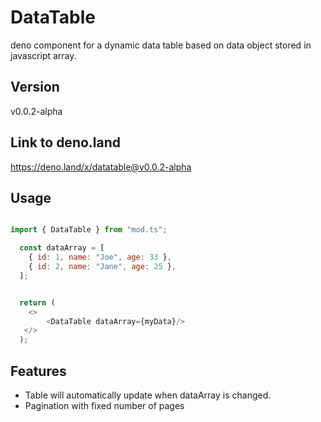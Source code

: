 # DataTable
deno component for a dynamic data table based on data object stored in javascript array.

## Version
v0.0.2-alpha

## Link to deno.land
https://deno.land/x/datatable@v0.0.2-alpha

## Usage
~~~js

import { DataTable } from "mod.ts";

  const dataArray = [
    { id: 1, name: "Joe", age: 33 },
    { id: 2, name: "Jane", age: 25 },
  ];


  return (
    <>
        <DataTable dataArray={myData}/>
   </>
  );

~~~
## Features
* Table will automatically update when dataArray is changed.
* Pagination with fixed number of pages

